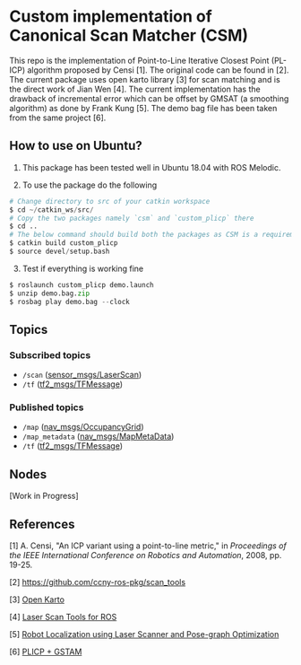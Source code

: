 # Custom implementation of Canonical Scan Matcher (CSM)
This repo is the implementation of Point-to-Line Iterative Closest Point (PL-ICP) algorithm proposed by Censi [1]. The original code can be found in [2]. The current package uses open karto library [3] for scan matching and is the direct work of Jian Wen [4]. The current implementation has the drawback of incremental error which can be offset by GMSAT (a smoothing algorithm) as done by Frank Kung [5]. The demo bag file has been taken from the same project [6].

## How to use on Ubuntu?
1. This package has been tested well in Ubuntu 18.04 with ROS Melodic.

2. To use the package do the following
```python
# Change directory to src of your catkin workspace
$ cd ~/catkin_ws/src/
# Copy the two packages namely `csm` and `custom_plicp` there
$ cd ..
# The below command should build both the packages as CSM is a requirement
$ catkin build custom_plicp
$ source devel/setup.bash
```

3. Test if everything is working fine
```python
$ roslaunch custom_plicp demo.launch
$ unzip demo.bag.zip
$ rosbag play demo.bag --clock
```

## Topics

### Subscribed topics
- `/scan` ([sensor_msgs/LaserScan](http://docs.ros.org/melodic/api/sensor_msgs/html/msg/LaserScan.html))
- `/tf` ([tf2_msgs/TFMessage](http://docs.ros.org/melodic/api/tf2_msgs/html/msg/TFMessage.html))

### Published topics
- `/map` ([nav_msgs/OccupancyGrid](http://docs.ros.org/melodic/api/nav_msgs/html/msg/OccupancyGrid.html))
- `/map_metadata` ([nav_msgs/MapMetaData](http://docs.ros.org/melodic/api/nav_msgs/html/msg/MapMetaData.html))
- `/tf` ([tf2_msgs/TFMessage](http://docs.ros.org/melodic/api/tf2_msgs/html/msg/TFMessage.html))

## Nodes
  [Work in Progress]

## References

[1] A. Censi, "An ICP variant using a point-to-line metric," in *Proceedings of the IEEE International Conference on Robotics and Automation*, 2008, pp. 19-25.

[2] https://github.com/ccny-ros-pkg/scan_tools

[3] [Open Karto](https://github.com/ros-perception/open_karto)

[4] [Laser Scan Tools for ROS](https://github.com/nkuwenjian/laser_scan_matcher)

[5] [Robot Localization using Laser Scanner and Pose-graph Optimization](https://medium.com/@k3083518729/robot-localization-using-laser-scanner-and-pose-graph-optimization-fc40605bf5bc)

[6] [PLICP + GSTAM](https://github.com/kungfrank/icp_gtsam_localization)
